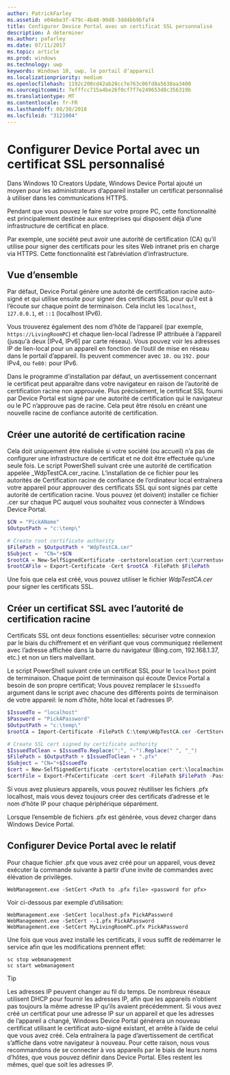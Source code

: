 ```yaml
---
author: PatrickFarley
ms.assetid: e04ebe3f-479c-4b48-99d8-3dd4bb9bfaf4
title: Configurer Device Portal avec un certificat SSL personnalisé
description: À déterminer
ms.author: pafarley
ms.date: 07/11/2017
ms.topic: article
ms.prod: windows
ms.technology: uwp
keywords: Windows 10, uwp, le portail d’appareil
ms.localizationpriority: medium
ms.openlocfilehash: 1192c200cd42ab28cc7e763c06fd8a5638aa3400
ms.sourcegitcommit: 7efffcc715a4be26f0cf7f7e249653d8c356319b
ms.translationtype: MT
ms.contentlocale: fr-FR
ms.lasthandoff: 08/30/2018
ms.locfileid: "3121004"
---
```

# <a name="provision-device-portal-with-a-custom-ssl-certificate"></a>Configurer Device Portal avec un certificat SSL personnalisé
Dans Windows 10 Creators Update, Windows Device Portal ajouté un moyen pour les administrateurs d’appareil installer un certificat personnalisé à utiliser dans les communications HTTPS. 

Pendant que vous pouvez le faire sur votre propre PC, cette fonctionnalité est principalement destinée aux entreprises qui disposent déjà d’une infrastructure de certificat en place.  

Par exemple, une société peut avoir une autorité de certification (CA) qu’il utilise pour signer des certificats pour les sites Web intranet pris en charge via HTTPS. Cette fonctionnalité est l’abréviation d’infrastructure. 

## <a name="overview"></a>Vue d’ensemble
Par défaut, Device Portal génère une autorité de certification racine auto-signé et qui utilise ensuite pour signer des certificats SSL pour qu’il est à l’écoute sur chaque point de terminaison. Cela inclut les `localhost`, `127.0.0.1`, et `::1` (localhost IPv6).

Vous trouverez également des nom d’hôte de l’appareil (par exemple, `https://LivingRoomPC`) et chaque lien-local l’adresse IP attribuée à l’appareil (jusqu'à deux [IPv4, IPv6] par carte réseau). Vous pouvez voir les adresses IP de lien-local pour un appareil en fonction de l’outil de mise en réseau dans le portail d’appareil. Ils peuvent commencer avec `10.` ou `192.` pour IPv4, ou `fe80:` pour IPv6. 

Dans le programme d’installation par défaut, un avertissement concernant le certificat peut apparaître dans votre navigateur en raison de l’autorité de certification racine non approuvée. Plus précisément, le certificat SSL fourni par Device Portal est signé par une autorité de certification qui le navigateur ou le PC n’approuve pas de racine. Cela peut être résolu en créant une nouvelle racine de confiance autorité de certification.

## <a name="create-a-root-ca"></a>Créer une autorité de certification racine

Cela doit uniquement être réalisée si votre société (ou accueil) n’a pas de configurer une infrastructure de certificat et ne doit être effectuée qu’une seule fois. Le script PowerShell suivant crée une autorité de certification appelée _WdpTestCA.cer_racine. L’installation de ce fichier pour les autorités de Certification racine de confiance de l’ordinateur local entraînera votre appareil pour approuver des certificats SSL qui sont signés par cette autorité de certification racine. Vous pouvez (et doivent) installer ce fichier .cer sur chaque PC auquel vous souhaitez vous connecter à Windows Device Portal.  

```PowerShell
$CN = "PickAName"
$OutputPath = "c:\temp\"

# Create root certificate authority
$FilePath = $OutputPath + "WdpTestCA.cer"
$Subject =  "CN="+$CN
$rootCA = New-SelfSignedCertificate -certstorelocation cert:\currentuser\my -Subject $Subject -HashAlgorithm "SHA512" -KeyUsage CertSign,CRLSign
$rootCAFile = Export-Certificate -Cert $rootCA -FilePath $FilePath
```

Une fois que cela est créé, vous pouvez utiliser le fichier _WdpTestCA.cer_ pour signer les certificats SSL. 

## <a name="create-an-ssl-certificate-with-the-root-ca"></a>Créer un certificat SSL avec l’autorité de certification racine

Certificats SSL ont deux fonctions essentielles: sécuriser votre connexion par le biais du chiffrement et en vérifiant que vous communiquez réellement avec l’adresse affichée dans la barre du navigateur (Bing.com, 192.168.1.37, etc.) et non un tiers malveillant.

Le script PowerShell suivant crée un certificat SSL pour le `localhost` point de terminaison. Chaque point de terminaison qui écoute Device Portal a besoin de son propre certificat; Vous pouvez remplacer le `$IssuedTo` argument dans le script avec chacune des différents points de terminaison de votre appareil: le nom d’hôte, hôte local et l’adresses IP.

```PowerShell
$IssuedTo = "localhost"
$Password = "PickAPassword"
$OutputPath = "c:\temp\"
$rootCA = Import-Certificate -FilePath C:\temp\WdpTestCA.cer -CertStoreLocation Cert:\CurrentUser\My\

# Create SSL cert signed by certificate authority
$IssuedToClean = $IssuedTo.Replace(":", "-").Replace(" ", "_")
$FilePath = $OutputPath + $IssuedToClean + ".pfx"
$Subject = "CN="+$IssuedTo
$cert = New-SelfSignedCertificate -certstorelocation cert:\localmachine\my -Subject $Subject -DnsName $IssuedTo -Signer $rootCA -HashAlgorithm "SHA512"
$certFile = Export-PfxCertificate -cert $cert -FilePath $FilePath -Password (ConvertTo-SecureString -String $Password -Force -AsPlainText)
```

Si vous avez plusieurs appareils, vous pouvez réutiliser les fichiers .pfx localhost, mais vous devez toujours créer des certificats d’adresse et le nom d’hôte IP pour chaque périphérique séparément.

Lorsque l’ensemble de fichiers .pfx est générée, vous devez charger dans Windows Device Portal. 

## <a name="provision-device-portal-with-the-certifications"></a>Configurer Device Portal avec le relatif

Pour chaque fichier .pfx que vous avez créé pour un appareil, vous devez exécuter la commande suivante à partir d’une invite de commandes avec élévation de privilèges.

```
WebManagement.exe -SetCert <Path to .pfx file> <password for pfx> 
```

Voir ci-dessous par exemple d’utilisation:
```
WebManagement.exe -SetCert localhost.pfx PickAPassword
WebManagement.exe -SetCert --1.pfx PickAPassword
WebManagement.exe -SetCert MyLivingRoomPC.pfx PickAPassword
```

Une fois que vous avez installé les certificats, il vous suffit de redémarrer le service afin que les modifications prennent effet:

```
sc stop webmanagement
sc start webmanagement
```

> [!TIP]
> Les adresses IP peuvent changer au fil du temps.
De nombreux réseaux utilisent DHCP pour fournir les adresses IP, afin que les appareils n’obtient pas toujours la même adresse IP qu’ils avaient précédemment. Si vous avez créé un certificat pour une adresse IP sur un appareil et que les adresses de l’appareil a changé, Windows Device Portal générera un nouveau certificat utilisant le certificat auto-signé existant, et arrête à l’aide de celui que vous avez créé. Cela entraînera la page d’avertissement de certificat s’affiche dans votre navigateur à nouveau. Pour cette raison, nous vous recommandons de se connecter à vos appareils par le biais de leurs noms d’hôtes, que vous pouvez définir dans Device Portal. Elles restent les mêmes, quel que soit les adresses IP.
